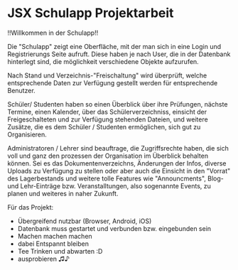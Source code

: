 # JSX Schulapp Projektarbeit
!!Willkommen in der Schulapp!!

Die "Schulapp" zeigt eine Oberfläche, mit der man sich in eine Login und Registrierungs Seite aufruft.
Diese haben je nach User, die in der Datenbank hinterlegt sind, die möglichkeit verschiedene Objekte
aufzurufen.

Nach Stand und Verzeichnis-"Freischaltung" wird überprüft, welche entsprechende Daten zur Verfügung
gestellt werden für entsprechende Benutzer.

Schüler/ Studenten haben so einen Überblick über ihre Prüfungen, nächste Termine, einen Kalender,
über das Schülerverzeichniss, einsicht der Freigeschalteten und zur Verfügung stehenden Dateien,
und weitere Zusätze, die es dem Schüler / Studenten ermöglichen, sich gut zu Organisieren.

Administratoren / Lehrer sind beauftrage, die Zugriffsrechte haben, die sich voll und ganz den prozessen
der Organisation im Überblick behalten können. Sei es das Dokumentenverzeichns, Änderungen der Infos,
diverse Uploads zu Verfügung zu stellen oder aber auch die Einsicht in den "Vorrat" des Lagerbestands
und weitere tolle Features wie "Announcments",  Blog- und Lehr-Einträge bzw. Veranstalltungen, also
sogenannte Events, zu planen und weiteres in naher Zukunft.


Für das Projekt:
 
- Übergreifend nutzbar (Browser, Android, iOS)
- Datenbank muss gestartet und verbunden bzw. eingebunden sein
- Machen machen machen
- dabei Entspannt bleiben
- Tee Trinken und abwarten :D 
- ausprobieren ♫♪

